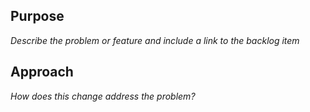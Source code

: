 ## Purpose
_Describe the problem or feature and include a link to the backlog item_

## Approach
_How does this change address the problem?_
